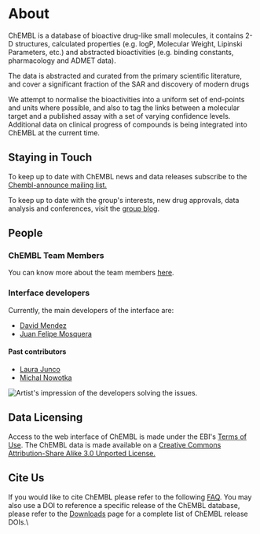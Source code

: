 # About

ChEMBL is a database of bioactive drug-like small molecules, it contains 2-D structures, calculated properties (e.g. logP, Molecular Weight, Lipinski Parameters, etc.) and abstracted bioactivities (e.g. binding constants, pharmacology and ADMET data).

The data is abstracted and curated from the primary scientific literature, and cover a significant fraction of the SAR and discovery of modern drugs

We attempt to normalise the bioactivities into a uniform set of end-points and units where possible, and also to tag the links between a molecular target and a published assay with a set of varying confidence levels. Additional data on clinical progress of compounds is being integrated into ChEMBL at the current time.

## Staying in Touch

To keep up to date with ChEMBL news and data releases subscribe to the [Chembl-announce mailing list.](http://listserver.ebi.ac.uk/mailman/listinfo/chembl-announce)

To keep up to date with the group's interests, new drug approvals, data analysis and conferences, visit the [group blog](https://chembl.blogspot.com/).

## People

### ChEMBL Team Members

You can know more about the team members [here](https://www.ebi.ac.uk/about/people/andrew-leach).&#x20;

### Interface developers

Currently, the main developers of the interface are:

* [David Mendez](https://github.com/nclopezo)&#x20;
* [Juan Felipe Mosquera](https://github.com/juanfmx2)

#### Past contributors

* [Laura Junco](https://www.behance.net/gallery/68674667/ChEMBL-web-design-and-data-visualisation)
* [Michal Nowotka](https://github.com/mnowotka)

![Artist's impression of the developers solving the issues.](.gitbook/assets/Hercules\_slaying\_the\_Hydra4.jpg)

## Data Licensing

Access to the web interface of ChEMBL is made under the EBI's [Terms of Use](http://www.ebi.ac.uk/Information/termsofuse.html). The ChEMBL data is made available on a [Creative Commons Attribution-Share Alike 3.0 Unported License.](http://creativecommons.org/licenses/by-sa/3.0/)

## Cite Us

If you would like to cite ChEMBL please refer to the following [FAQ](frequently-asked-questions/general-questions.md#the-publications-used-to-cite-chembl-are). You may also use a DOI to reference a specific release of the ChEMBL database, please refer to the [Downloads](downloads.md) page for a complete list of ChEMBL release DOIs.\




